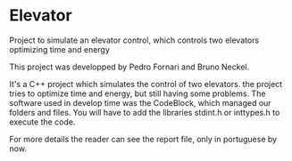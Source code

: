 # Elevator
Project to simulate an elevator control, which controls two elevators optimizing time and energy


This project was developped by Pedro Fornari and Bruno Neckel.

It's a C++ project which simulates the control of two elevators.
the project tries to optimize time and energy, but still having some problems.
The software used in develop time was the CodeBlock, which managed our folders and files.
You will have to add the libraries stdint.h or inttypes.h to execute the code.

For more details the reader can see the report file, only in portuguese by now.
